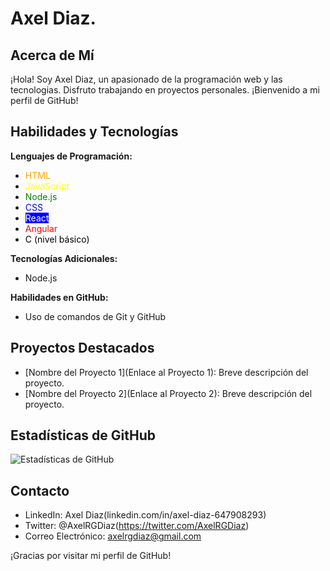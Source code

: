 # Axel Diaz.

## Acerca de Mí
¡Hola! Soy Axel Diaz, un apasionado de la programación web y las tecnologias. Disfruto trabajando en proyectos personales. 
¡Bienvenido a mi perfil de GitHub!

## Habilidades y Tecnologías

**Lenguajes de Programación:**
- <span style="color: orange;">HTML</span>
- <span style="color: yellow;">JavaScript</span>
- <span style="color: green;">Node.js</span>
- <span style="color: blue;">CSS</span>
- <span style="color: white; background-color: blue;">React</span>
- <span style="color: red;">Angular</span>
- <span style="color: black;">C (nivel básico)</span>

**Tecnologías Adicionales:**
- Node.js

**Habilidades en GitHub:**
- Uso de comandos de Git y GitHub


## Proyectos Destacados
- [Nombre del Proyecto 1](Enlace al Proyecto 1): Breve descripción del proyecto.
- [Nombre del Proyecto 2](Enlace al Proyecto 2): Breve descripción del proyecto.

## Estadísticas de GitHub
![Estadísticas de GitHub](https://github-readme-stats.vercel.app/api?username=AxelRGDiaz&show_icons=true)

## Contacto
- LinkedIn: Axel Diaz(linkedin.com/in/axel-diaz-647908293)
- Twitter: @AxelRGDiaz(https://twitter.com/AxelRGDiaz)
- Correo Electrónico: axelrgdiaz@gmail.com


¡Gracias por visitar mi perfil de GitHub!

